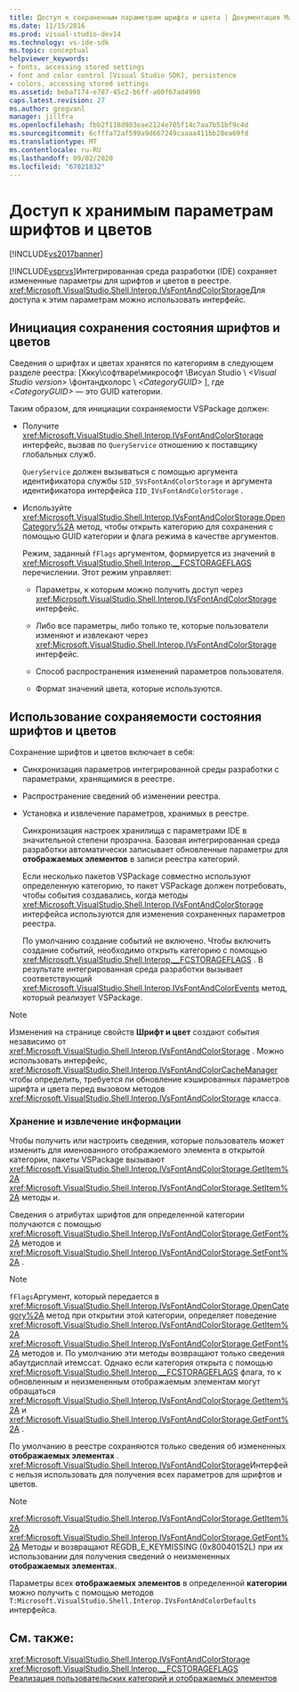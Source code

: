 ```yaml
---
title: Доступ к сохраненным параметрам шрифта и цвета | Документация Майкрософт
ms.date: 11/15/2016
ms.prod: visual-studio-dev14
ms.technology: vs-ide-sdk
ms.topic: conceptual
helpviewer_keywords:
- fonts, accessing stored settings
- font and color control [Visual Studio SDK], persistence
- colors, accessing stored settings
ms.assetid: beba7174-e787-45c2-b6ff-a60f67ad4998
caps.latest.revision: 27
ms.author: gregvanl
manager: jillfra
ms.openlocfilehash: fbb2f118d903eae2124e705f14c7aa7b51bf9c4d
ms.sourcegitcommit: 6cfffa72af599a9d667249caaaa411bb28ea69fd
ms.translationtype: MT
ms.contentlocale: ru-RU
ms.lasthandoff: 09/02/2020
ms.locfileid: "67821832"
---
```

# <a name="accessing-stored-font-and-color-settings"></a>Доступ к хранимым параметрам шрифтов и цветов
[!INCLUDE[vs2017banner](../includes/vs2017banner.md)]

[!INCLUDE[vsprvs](../includes/vsprvs-md.md)]Интегрированная среда разработки (IDE) сохраняет измененные параметры для шрифтов и цветов в реестре. <xref:Microsoft.VisualStudio.Shell.Interop.IVsFontAndColorStorage>Для доступа к этим параметрам можно использовать интерфейс.  
  
## <a name="to-initiate-state-persistence-of-fonts-and-colors"></a>Инициация сохранения состояния шрифтов и цветов  
 Сведения о шрифтах и цветах хранятся по категориям в следующем разделе реестра: [Хкку\софтваре\микрософт \Висуал Studio \\ *\<Visual Studio version>* \фонтандколорс \\ *\<CategoryGUID>* ], где *\<CategoryGUID>* — это GUID категории.  
  
 Таким образом, для инициации сохраняемости VSPackage должен:  
  
- Получите <xref:Microsoft.VisualStudio.Shell.Interop.IVsFontAndColorStorage> интерфейс, вызвав по `QueryService` отношению к поставщику глобальных служб.  
  
     `QueryService` должен вызываться с помощью аргумента идентификатора службы `SID_SVsFontAndColorStorage` и аргумента идентификатора интерфейса `IID_IVsFontAndColorStorage` .  
  
- Используйте <xref:Microsoft.VisualStudio.Shell.Interop.IVsFontAndColorStorage.OpenCategory%2A> метод, чтобы открыть категорию для сохранения с помощью GUID категории и флага режима в качестве аргументов.  
  
  Режим, заданный `fFlags` аргументом, формируется из значений в <xref:Microsoft.VisualStudio.Shell.Interop.__FCSTORAGEFLAGS> перечислении. Этот режим управляет:  

  - Параметры, к которым можно получить доступ через <xref:Microsoft.VisualStudio.Shell.Interop.IVsFontAndColorStorage> интерфейс.  

  - Либо все параметры, либо только те, которые пользователи изменяют и извлекают через <xref:Microsoft.VisualStudio.Shell.Interop.IVsFontAndColorStorage> интерфейс.  

  - Способ распространения изменений параметров пользователя.  

  - Формат значений цвета, которые используются.  

## <a name="to-use-state-persistence-of-fonts-and-colors"></a>Использование сохраняемости состояния шрифтов и цветов  
 Сохранение шрифтов и цветов включает в себя:  
  
- Синхронизация параметров интегрированной среды разработки с параметрами, хранящимися в реестре.  
  
- Распространение сведений об изменении реестра.  
  
- Установка и извлечение параметров, хранимых в реестре.  
  
  Синхронизация настроек хранилища с параметрами IDE в значительной степени прозрачна. Базовая интегрированная среда разработки автоматически записывает обновленные параметры для **отображаемых элементов** в записи реестра категорий.  
  
  Если несколько пакетов VSPackage совместно используют определенную категорию, то пакет VSPackage должен потребовать, чтобы события создавались, когда методы <xref:Microsoft.VisualStudio.Shell.Interop.IVsFontAndColorStorage> интерфейса используются для изменения сохраненных параметров реестра.  
  
  По умолчанию создание событий не включено. Чтобы включить создание событий, необходимо открыть категорию с помощью <xref:Microsoft.VisualStudio.Shell.Interop.__FCSTORAGEFLAGS> . В результате интегрированная среда разработки вызывает соответствующий <xref:Microsoft.VisualStudio.Shell.Interop.IVsFontAndColorEvents> метод, который реализует VSPackage.  
  
> [!NOTE]
> Изменения на странице свойств **Шрифт и цвет** создают события независимо от <xref:Microsoft.VisualStudio.Shell.Interop.IVsFontAndColorStorage> . Можно использовать интерфейс, <xref:Microsoft.VisualStudio.Shell.Interop.IVsFontAndColorCacheManager> чтобы определить, требуется ли обновление кэшированных параметров шрифта и цвета перед вызовом методов <xref:Microsoft.VisualStudio.Shell.Interop.IVsFontAndColorStorage> класса.  
  
### <a name="storing-and-retrieving-information"></a>Хранение и извлечение информации  
 Чтобы получить или настроить сведения, которые пользователь может изменить для именованного отображаемого элемента в открытой категории, пакеты VSPackage вызывают <xref:Microsoft.VisualStudio.Shell.Interop.IVsFontAndColorStorage.GetItem%2A> <xref:Microsoft.VisualStudio.Shell.Interop.IVsFontAndColorStorage.SetItem%2A> методы и.  
  
 Сведения о атрибутах шрифтов для определенной категории получаются с помощью <xref:Microsoft.VisualStudio.Shell.Interop.IVsFontAndColorStorage.GetFont%2A> методов и <xref:Microsoft.VisualStudio.Shell.Interop.IVsFontAndColorStorage.SetFont%2A> .  
  
> [!NOTE]
> `fFlags`Аргумент, который передается в <xref:Microsoft.VisualStudio.Shell.Interop.IVsFontAndColorStorage.OpenCategory%2A> метод при открытии этой категории, определяет поведение <xref:Microsoft.VisualStudio.Shell.Interop.IVsFontAndColorStorage.GetItem%2A> <xref:Microsoft.VisualStudio.Shell.Interop.IVsFontAndColorStorage.GetFont%2A> методов и. По умолчанию эти методы возвращают только сведения абаутдисплай итемссат. Однако если категория открыта с помощью <xref:Microsoft.VisualStudio.Shell.Interop.__FCSTORAGEFLAGS> флага, то к обновленным и неизмененным отображаемым элементам могут обращаться <xref:Microsoft.VisualStudio.Shell.Interop.IVsFontAndColorStorage.GetItem%2A> и <xref:Microsoft.VisualStudio.Shell.Interop.IVsFontAndColorStorage.GetFont%2A> .  
  
 По умолчанию в реестре сохраняются только сведения об измененных **отображаемых элементах** . <xref:Microsoft.VisualStudio.Shell.Interop.IVsFontAndColorStorage>Интерфейс нельзя использовать для получения всех параметров для шрифтов и цветов.  
  
> [!NOTE]
> <xref:Microsoft.VisualStudio.Shell.Interop.IVsFontAndColorStorage.GetItem%2A> <xref:Microsoft.VisualStudio.Shell.Interop.IVsFontAndColorStorage.GetFont%2A> Методы и возвращают REGDB_E_KEYMISSING (0x80040152L) при их использовании для получения сведений о неизмененных **отображаемых элементах**.  
  
 Параметры всех **отображаемых элементов** в определенной **категории** можно получить с помощью методов `T:Microsoft.VisualStudio.Shell.Interop.IVsFontAndColorDefaults` интерфейса.  
  
## <a name="see-also"></a>См. также:  
 <xref:Microsoft.VisualStudio.Shell.Interop.IVsFontAndColorStorage>   
 <xref:Microsoft.VisualStudio.Shell.Interop.__FCSTORAGEFLAGS>   
 [Реализация пользовательских категорий и отображаемых элементов](../extensibility/implementing-custom-categories-and-display-items.md)
